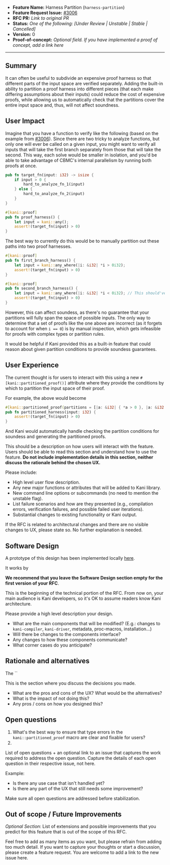 - **Feature Name:** Harness Partition (`harness-partition`)
- **Feature Request Issue:** [#3006](https://github.com/model-checking/kani/issues/3006)
- **RFC PR:** *Link to original PR*
- **Status:** *One of the following: [Under Review | Unstable | Stable | Cancelled]*
- **Version:** 0
- **Proof-of-concept:** *Optional field. If you have implemented a proof of concept, add a link here*

-------------------

## Summary

It can often be useful to subdivide an expensive proof harness so that different parts of the input space are verified separately. Adding the built-in ability to partition a proof harness into different pieces (that each make differing assumptions about their inputs) could reduce the cost of expensive proofs, while allowing us to automatically check that the partitions cover the entire input space and, thus, will not affect soundness.

## User Impact

Imagine that you have a function to verify like the following (based on the example from [#3006](https://github.com/model-checking/kani/issues/3006)). Since there are two tricky to analyze functions, but only one will ever be called on a given input, you might want to verify all inputs that will take the first branch separately from those that will take the second. This way, each solve would be smaller in isolation, and you'd be able to take advantage of CBMC's internal parallelism by running both proofs at once.

```rust
pub fn target_fn(input: i32) -> isize {
    if input > 0 {
        hard_to_analyze_fn_1(input)
    } else {
        hard_to_analyze_fn_2(input)
    }
}

#[kani::proof]
pub fn proof_harness() {
    let input = kani::any();
    assert!(target_fn(input) > 0)
}
```

The best way to currently do this would be to manually partition out these paths into two proof harnesses.

```rust
#[kani::proof]
pub fn first_branch_harness() {
    let input = kani::any_where(|i: &i32| *i > 0i32);
    assert!(target_fn(input) > 0)
}

#[kani::proof]
pub fn second_branch_harness() {
    let input = kani::any_where(|i: &i32| *i < 0i32); // This should've been i <= 0
    assert!(target_fn(input) > 0)
}
```

However, this can affect soundess, as there's no guarantee that your partitions will fully span the space of possible inputs. The only way to determine that a set of proofs like the one above are incorrect (as it forgets to account for when `i == 0`) is by manual inspection, which gets infeasible for proofs with complex types or partition rules.

It would be helpful if Kani provided this as a built-in feature that could reason about given partition conditions to provide soundess guarantees.

## User Experience

The current thought is for users to interact with this using a new `#[kani::partitioned_proof()]` attribute where they provide the conditions by which to partition the input space of their proof.

For example, the above would become

```rust
#[kani::partitioned_proof(partitions = [|a: &i32| { *a > 0 }, |a: &i32| { *a < 0 }])]
pub fn partitioned_harness(input: i32) {
    assert!(target_fn(input) > 0)
}
```

And Kani would automatically handle checking the partition conditions for soundess and generating the partitioned proofs.

This should be a description on how users will interact with the feature.
Users should be able to read this section and understand how to use the feature.
**Do not include implementation details in this section, neither discuss the rationale behind the chosen UX.**

Please include:
  - High level user flow description.
  - Any new major functions or attributes that will be added to Kani library.
  - New command line options or subcommands (no need to mention the unstable flag).
  - List failure scenarios and how are they presented (e.g., compilation errors, verification failures, and possible failed user iterations).
  - Substantial changes to existing functionality or Kani output.

If the RFC is related to architectural changes and there are no visible changes to UX, please state so.
No further explanation is needed.

## Software Design

A prototype of this design has been implemented locally [here](https://github.com/AlexanderPortland/kani/tree/harness-partitioning).

It works by 

**We recommend that you leave the Software Design section empty for the first version of your RFC**.

This is the beginning of the technical portion of the RFC.
From now on, your main audience is Kani developers, so it's OK to assume readers know Kani architecture.

Please provide a high level description your design.

- What are the main components that will be modified? (E.g.: changes to `kani-compiler`, `kani-driver`, metadata, proc-macros, installation...)
- Will there be changes to the components interface?
- Any changes to how these components communicate?
- What corner cases do you anticipate?

## Rationale and alternatives

The ``

This is the section where you discuss the decisions you made.

- What are the pros and cons of the UX? What would be the alternatives?
- What is the impact of not doing this?
- Any pros / cons on how you designed this?

## Open questions

1. What's the best way to ensure that type errors in the `kani::partitioned_proof` macro are clear and fixable for users?
2. 

List of open questions + an optional link to an issue that captures the work required to address the open question.
Capture the details of each open question in their respective issue, not here.

Example:
- Is there any use case that isn't handled yet?
- Is there any part of the UX that still needs some improvement?

Make sure all open questions are addressed before stabilization.

## Out of scope / Future Improvements

*Optional Section*: List of extensions and possible improvements that you predict for this feature that is out of
the scope of this RFC.

Feel free to add as many items as you want, but please refrain from adding too much detail.
If you want to capture your thoughts or start a discussion, please create a feature request.
You are welcome to add a link to the new issue here.

[^unstable_feature]: This unique ident should be used to enable features proposed in the RFC using `-Z <ident>` until the feature has been stabilized.
